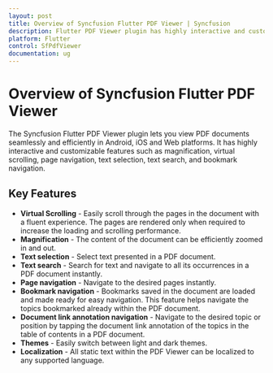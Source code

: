 ```yaml
---
layout: post
title: Overview of Syncfusion Flutter PDF Viewer | Syncfusion
description: Flutter PDF Viewer plugin has highly interactive and customizable features such as magnification, text selection, search, bookmark and page navigation.
platform: Flutter
control: SfPdfViewer
documentation: ug
---
```


# Overview of Syncfusion Flutter PDF Viewer

The Syncfusion Flutter PDF Viewer plugin lets you view PDF documents seamlessly and efficiently in Android, iOS and Web platforms. It has highly interactive and customizable features such as magnification, virtual scrolling, page navigation, text selection, text search, and bookmark navigation.

## Key Features

* **Virtual Scrolling** - Easily scroll through the pages in the document with a fluent experience. The pages are rendered only when required to increase the loading and scrolling performance.
* **Magnification** - The content of the document can be efficiently zoomed in and out.
* **Text selection** - Select text presented in a PDF document.
* **Text search** - Search for text and navigate to all its occurrences in a PDF document instantly.
* **Page navigation** - Navigate to the desired pages instantly.
* **Bookmark navigation** - Bookmarks saved in the document are loaded and made ready for easy navigation. This feature helps navigate the topics bookmarked already within the PDF document.
* **Document link annotation navigation** - Navigate to the desired topic or position by tapping the document link annotation of the topics in the table of contents in a PDF document.
* **Themes** - Easily switch between light and dark themes.
* **Localization** - All static text within the PDF Viewer can be localized to any supported language.

